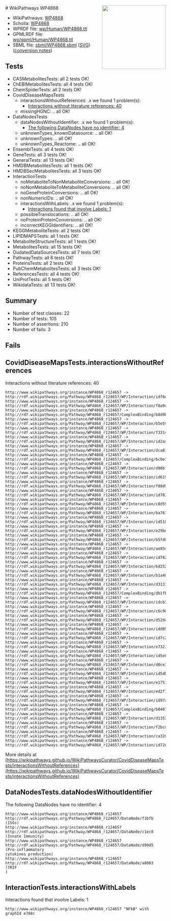 <img style="float: right; width: 200px" src="../logo.png" />
# WikiPathways WP4868

* WikiPathways: [WP4868](https://identifiers.org/wikipathways:WP4868)
* Scholia: [WP4868](https://scholia.toolforge.org/wikipathways/WP4868)
* WPRDF file: [wp/Human/WP4868.ttl](../wp/Human/WP4868.ttl)
* GPMLRDF file: [wp/gpml/Human/WP4868.ttl](../wp/gpml/Human/WP4868.ttl)
* SBML file: [sbml/WP4868.sbml](../sbml/WP4868.sbml) ([SVG](../sbml/WP4868.svg)) ([conversion notes](../sbml/WP4868.txt))

## Tests
* CASMetabolitesTests: all 2 tests OK!
* ChEBIMetabolitesTests: all 4 tests OK!
* ChemSpiderTests: all 2 tests OK!
* CovidDiseaseMapsTests
    * interactionsWithoutReferences: .x we found 1 problem(s):
        * [Interactions without literature references: 40](#9701cd3e)
    * missingHGNC: .. all OK!
* DataNodesTests
    * dataNodesWithoutIdentifier: .x we found 1 problem(s):
        * [The following DataNodes have no identifier: 4](#d2d32fa3)
    * unknownTypes_knownDatasource: .. all OK!
    * unknownTypes: .. all OK!
    * unknownTypes_Reactome: .. all OK!
* EnsemblTests: all 4 tests OK!
* GeneTests: all 3 tests OK!
* GeneralTests: all 13 tests OK!
* HMDBMetabolitesTests: all 1 tests OK!
* HMDBSecMetabolitesTests: all 3 tests OK!
* InteractionTests
    * noMetaboliteToNonMetaboliteConversions: .. all OK!
    * noNonMetaboliteToMetaboliteConversions: .. all OK!
    * noGeneProteinConversions: .. all OK!
    * nonNumericIDs: .. all OK!
    * interactionsWithLabels: .x we found 1 problem(s):
        * [Interactions found that involve Labels: 1](#630d2678)
    * possibleTranslocations: .. all OK!
    * noProteinProteinConversions: .. all OK!
    * incorrectKEGGIdentifiers: .. all OK!
* KEGGMetaboliteTests: all 2 tests OK!
* LIPIDMAPSTests: all 1 tests OK!
* MetaboliteStructureTests: all 1 tests OK!
* MetabolitesTests: all 15 tests OK!
* OudatedDataSourcesTests: all 7 tests OK!
* PathwayTests: all 6 tests OK!
* ProteinsTests: all 2 tests OK!
* PubChemMetabolitesTests: all 3 tests OK!
* ReferencesTests: all 4 tests OK!
* UniProtTests: all 5 tests OK!
* WikidataTests: all 13 tests OK!


## Summary

* Number of test classes: 22
* Number of tests: 105
* Number of assertions: 210
* Number of fails: 3

## Fails

<a name="9701cd3e" />

## CovidDiseaseMapsTests.interactionsWithoutReferences

Interactions without literature references: 40
```
http://www.wikipathways.org/instance/WP4868_r124657 -> http://rdf.wikipathways.org/Pathway/WP4868_r124657/WP/Interaction/idf6e0bc7f
http://www.wikipathways.org/instance/WP4868_r124657 -> http://rdf.wikipathways.org/Pathway/WP4868_r124657/WP/Interaction/f8a9c
http://www.wikipathways.org/instance/WP4868_r124657 -> http://rdf.wikipathways.org/Pathway/WP4868_r124657/ComplexBinding/b8d9b
http://www.wikipathways.org/instance/WP4868_r124657 -> http://rdf.wikipathways.org/Pathway/WP4868_r124657/WP/Interaction/b5e59
http://www.wikipathways.org/instance/WP4868_r124657 -> http://rdf.wikipathways.org/Pathway/WP4868_r124657/WP/Interaction/f3314
http://www.wikipathways.org/instance/WP4868_r124657 -> http://rdf.wikipathways.org/Pathway/WP4868_r124657/WP/Interaction/id2aa49a5d
http://www.wikipathways.org/instance/WP4868_r124657 -> http://rdf.wikipathways.org/Pathway/WP4868_r124657/WP/Interaction/dca81
http://www.wikipathways.org/instance/WP4868_r124657 -> http://rdf.wikipathways.org/Pathway/WP4868_r124657/ComplexBinding/bc0e3
http://www.wikipathways.org/instance/WP4868_r124657 -> http://rdf.wikipathways.org/Pathway/WP4868_r124657/WP/Interaction/d00bf
http://www.wikipathways.org/instance/WP4868_r124657 -> http://rdf.wikipathways.org/Pathway/WP4868_r124657/WP/Interaction/id619b1996
http://www.wikipathways.org/instance/WP4868_r124657 -> http://rdf.wikipathways.org/Pathway/WP4868_r124657/WP/Interaction/f88d9
http://www.wikipathways.org/instance/WP4868_r124657 -> http://rdf.wikipathways.org/Pathway/WP4868_r124657/WP/Interaction/id7018850f
http://www.wikipathways.org/instance/WP4868_r124657 -> http://rdf.wikipathways.org/Pathway/WP4868_r124657/WP/Interaction/c8d59
http://www.wikipathways.org/instance/WP4868_r124657 -> http://rdf.wikipathways.org/Pathway/WP4868_r124657/WP/Interaction/ba761
http://www.wikipathways.org/instance/WP4868_r124657 -> http://rdf.wikipathways.org/Pathway/WP4868_r124657/WP/Interaction/id51069b65
http://www.wikipathways.org/instance/WP4868_r124657 -> http://rdf.wikipathways.org/Pathway/WP4868_r124657/WP/Interaction/e29be
http://www.wikipathways.org/instance/WP4868_r124657 -> http://rdf.wikipathways.org/Pathway/WP4868_r124657/WP/Interaction/b5fd0
http://www.wikipathways.org/instance/WP4868_r124657 -> http://rdf.wikipathways.org/Pathway/WP4868_r124657/WP/Interaction/ae85d
http://www.wikipathways.org/instance/WP4868_r124657 -> http://rdf.wikipathways.org/Pathway/WP4868_r124657/WP/Interaction/id782ae218
http://www.wikipathways.org/instance/WP4868_r124657 -> http://rdf.wikipathways.org/Pathway/WP4868_r124657/WP/Interaction/bd252
http://www.wikipathways.org/instance/WP4868_r124657 -> http://rdf.wikipathways.org/Pathway/WP4868_r124657/WP/Interaction/b1a40
http://www.wikipathways.org/instance/WP4868_r124657 -> http://rdf.wikipathways.org/Pathway/WP4868_r124657/WP/Interaction/d3137
http://www.wikipathways.org/instance/WP4868_r124657 -> http://rdf.wikipathways.org/Pathway/WP4868_r124657/ComplexBinding/db1fb
http://www.wikipathways.org/instance/WP4868_r124657 -> http://rdf.wikipathways.org/Pathway/WP4868_r124657/WP/Interaction/idcb3aff58
http://www.wikipathways.org/instance/WP4868_r124657 -> http://rdf.wikipathways.org/Pathway/WP4868_r124657/WP/Interaction/c6c90
http://www.wikipathways.org/instance/WP4868_r124657 -> http://rdf.wikipathways.org/Pathway/WP4868_r124657/WP/Interaction/d52dc
http://www.wikipathways.org/instance/WP4868_r124657 -> http://rdf.wikipathways.org/Pathway/WP4868_r124657/WP/Interaction/idd0587e82
http://www.wikipathways.org/instance/WP4868_r124657 -> http://rdf.wikipathways.org/Pathway/WP4868_r124657/WP/Interaction/id7c297d34
http://www.wikipathways.org/instance/WP4868_r124657 -> http://rdf.wikipathways.org/Pathway/WP4868_r124657/WP/Interaction/e7327
http://www.wikipathways.org/instance/WP4868_r124657 -> http://rdf.wikipathways.org/Pathway/WP4868_r124657/WP/Interaction/id5e8cde6a
http://www.wikipathways.org/instance/WP4868_r124657 -> http://rdf.wikipathways.org/Pathway/WP4868_r124657/WP/Interaction/d0ce3
http://www.wikipathways.org/instance/WP4868_r124657 -> http://rdf.wikipathways.org/Pathway/WP4868_r124657/WP/Interaction/id5db145b0
http://www.wikipathways.org/instance/WP4868_r124657 -> http://rdf.wikipathways.org/Pathway/WP4868_r124657/WP/Interaction/e1751
http://www.wikipathways.org/instance/WP4868_r124657 -> http://rdf.wikipathways.org/Pathway/WP4868_r124657/WP/Interaction/ed2f7
http://www.wikipathways.org/instance/WP4868_r124657 -> http://rdf.wikipathways.org/Pathway/WP4868_r124657/WP/Interaction/id97a8368b
http://www.wikipathways.org/instance/WP4868_r124657 -> http://rdf.wikipathways.org/Pathway/WP4868_r124657/ComplexBinding/b8407
http://www.wikipathways.org/instance/WP4868_r124657 -> http://rdf.wikipathways.org/Pathway/WP4868_r124657/WP/Interaction/d1353
http://www.wikipathways.org/instance/WP4868_r124657 -> http://rdf.wikipathways.org/Pathway/WP4868_r124657/WP/Interaction/f2bcd
http://www.wikipathways.org/instance/WP4868_r124657 -> http://rdf.wikipathways.org/Pathway/WP4868_r124657/WP/Interaction/ca320
http://www.wikipathways.org/instance/WP4868_r124657 -> http://rdf.wikipathways.org/Pathway/WP4868_r124657/WP/Interaction/id72e167d2
```

More details at [https://wikipathways.github.io/WikiPathwaysCurator/CovidDiseaseMapsTests/interactionsWithoutReferences](https://wikipathways.github.io/WikiPathwaysCurator/CovidDiseaseMapsTests/interactionsWithoutReferences)

<a name="d2d32fa3" />

## DataNodesTests.dataNodesWithoutIdentifier

The following DataNodes have no identifier: 4
```
http://www.wikipathways.org/instance/WP4868_r124657 http://rdf.wikipathways.org/Pathway/WP4868_r124657/DataNode/f1bfb (ISGs)
http://www.wikipathways.org/instance/WP4868_r124657 http://rdf.wikipathways.org/Pathway/WP4868_r124657/DataNode/c1ec8 (Innate Immunity)
http://www.wikipathways.org/instance/WP4868_r124657 http://rdf.wikipathways.org/Pathway/WP4868_r124657/DataNode/d99d5 (Pro-inflammatory 
cytokines production)
http://www.wikipathways.org/instance/WP4868_r124657 http://rdf.wikipathways.org/Pathway/WP4868_r124657/DataNode/a8003 (TRIF
)
```

<a name="630d2678" />

## InteractionTests.interactionsWithLabels

Interactions found that involve Labels: 1
```
http://www.wikipathways.org/instance/WP4868_r124657 "NFkB" with graphId e788c
```

